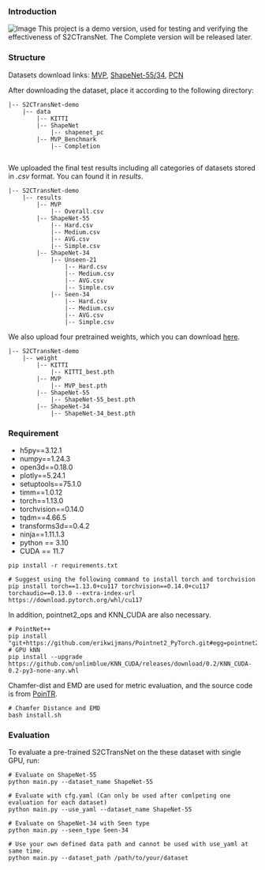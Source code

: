 <br>

### Introduction
![Image](https://github.com/S2CTransNet/demo/blob/main/fig/pipeline.png)
This project is a demo version, used for testing and verifying the effectiveness of S2CTransNet. The Complete version will be released later.

### Structure

Datasets download links:
[MVP](https://mvp-dataset.github.io/MVP/Registration.html),
[ShapeNet-55/34](https://github.com/yuxumin/PoinTr/blob/master/DATASET.md ),
[PCN](https://github.com/wentaoyuan/pcn)

After downloading the dataset, place it according to the following directory:
```
|-- S2CTransNet-demo
    |-- data
        |-- KITTI
        |-- ShapeNet
            |-- shapenet_pc
        |-- MVP_Benchmark
            |-- Completion
   
```
We uploaded the final test results including all categories of datasets stored in _.csv_ format. You can found it in _results_.
```
|-- S2CTransNet-demo
    |-- results
        |-- MVP
            |-- Overall.csv
        |-- ShapeNet-55
            |-- Hard.csv
            |-- Medium.csv
            |-- AVG.csv
            |-- Simple.csv
        |-- ShapeNet-34
            |-- Unseen-21
                |-- Hard.csv
                |-- Medium.csv
                |-- AVG.csv
                |-- Simple.csv
            |-- Seen-34
                |-- Hard.csv
                |-- Medium.csv
                |-- AVG.csv
                |-- Simple.csv
```
We also upload four pretrained weights, which you can download [here]().  
```
|-- S2CTransNet-demo
    |-- weight
        |-- KITTI
            |-- KITTI_best.pth
        |-- MVP
            |-- MVP_best.pth
        |-- ShapeNet-55
            |-- ShapeNet-55_best.pth
        |-- ShapeNet-34
            |-- ShapeNet-34_best.pth
```

### Requirement

- h5py==3.12.1
- numpy==1.24.3
- open3d==0.18.0
- plotly==5.24.1
- setuptools==75.1.0
- timm==1.0.12
- torch==1.13.0
- torchvision==0.14.0
- tqdm==4.66.5
- transforms3d==0.4.2
- ninja==1.11.1.3
- python == 3.10
- CUDA == 11.7
```
pip install -r requirements.txt

# Suggest using the following command to install torch and torchvision
pip install torch==1.13.0+cu117 torchvision==0.14.0+cu117 torchaudio==0.13.0 --extra-index-url https://download.pytorch.org/whl/cu117
```
In addition, pointnet2_ops and KNN_CUDA are also necessary.
```
# PointNet++
pip install "git+https://github.com/erikwijmans/Pointnet2_PyTorch.git#egg=pointnet2_ops&subdirectory=pointnet2_ops_lib"
# GPU kNN
pip install --upgrade https://github.com/unlimblue/KNN_CUDA/releases/download/0.2/KNN_CUDA-0.2-py3-none-any.whl
```
Chamfer-dist and EMD are used for metric evaluation, and the source code is from [PoinTR](https://github.com/yuxumin/PoinTr/tree/master).
```
# Chamfer Distance and EMD
bash install.sh
```
### Evaluation

To evaluate a pre-trained S2CTransNet on the these dataset with single GPU, run:

```
# Evaluate on ShapeNet-55
python main.py --dataset_name ShapeNet-55

# Evaluate with cfg.yaml (Can only be used after comlpeting one evaluation for each dataset)
python main.py --use_yaml --dataset_name ShapeNet-55

# Evaluate on ShapeNet-34 with Seen type
python main.py --seen_type Seen-34

# Use your own defined data path and cannot be used with use_yaml at same time.
python main.py --dataset_path /path/to/your/dataset
```
